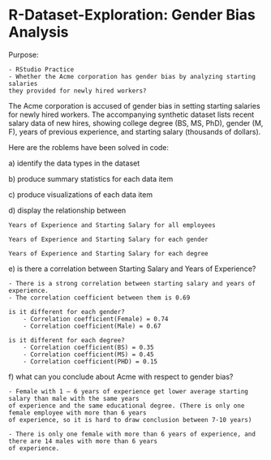 # R-Dataset-Exploration: Gender Bias Analysis

Purpose: 
	
	- RStudio Practice
	- Whether the Acme corporation has gender bias by analyzing starting salaries 
	they provided for newly hired workers?


The Acme corporation is accused of gender bias in 
setting starting salaries for newly hired workers.
The accompanying synthetic dataset lists recent salary
data of new hires, showing college degree (BS, MS, PhD), 
gender (M, F), years of previous experience, and 
starting salary (thousands of dollars).


Here are the roblems have been solved in code:

a) identify the data types in the dataset

b) produce summary statistics for each data item

c) produce visualizations of each data item

d) display the relationship between 

	Years of Experience and Starting Salary for all employees
	
	Years of Experience and Starting Salary for each gender
	
 	Years of Experience and Starting Salary for each degree
  
e) is there a correlation between Starting Salary and Years of Experience?  

	- There is a strong correlation between starting salary and years of experience. 
	- The correlation coefficient between them is 0.69

	is it different for each gender?  
		- Correlation coefficient(Female) = 0.74
		- Correlation coefficient(Male) = 0.67
	
	is it different for each degree?
		- Correlation coefficient(BS) = 0.35
		- Correlation coefficient(MS) = 0.45
		- Correlation coefficient(PHD) = 0.15
	
f) what can you conclude about Acme with respect to gender bias?

	- Female with 1 – 6 years of experience get lower average starting salary than male with the same years 
	of experience and the same educational degree. (There is only one female employee with more than 6 years
	of experience, so it is hard to draw conclusion between 7-10 years)

	- There is only one female with more than 6 years of experience, and there are 14 males with more than 6 years
	of experience. 


